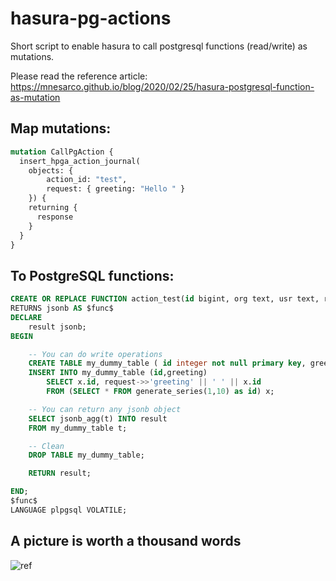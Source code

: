 # hasura-pg-actions
Short script to enable hasura to call postgresql functions (read/write) as mutations.

Please read the reference article: https://mnesarco.github.io/blog/2020/02/25/hasura-postgresql-function-as-mutation

## Map mutations:

```graphql
mutation CallPgAction {
  insert_hpga_action_journal(
    objects: {
        action_id: "test", 
        request: { greeting: "Hello " }
    }) {
    returning {
      response
    }
  }
}
```

## To PostgreSQL functions:

```sql
CREATE OR REPLACE FUNCTION action_test(id bigint, org text, usr text, request jsonb)
RETURNS jsonb AS $func$
DECLARE 
    result jsonb;
BEGIN

    -- You can do write operations
    CREATE TABLE my_dummy_table ( id integer not null primary key, greeting text );
    INSERT INTO my_dummy_table (id,greeting)
        SELECT x.id, request->>'greeting' || ' ' || x.id
        FROM (SELECT * FROM generate_series(1,10) as id) x;

    -- You can return any jsonb object
    SELECT jsonb_agg(t) INTO result 
    FROM my_dummy_table t;

    -- Clean
    DROP TABLE my_dummy_table;

    RETURN result;

END;
$func$
LANGUAGE plpgsql VOLATILE;
```

## A picture is worth a thousand words

![ref](https://mnesarco.github.io/images/hasura-action-pg.png)
